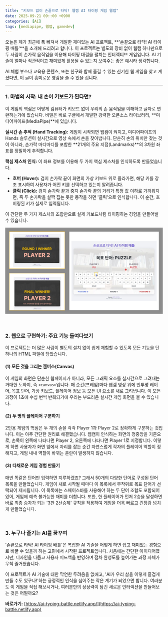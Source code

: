 ```yaml
---
title: "키보드 없이 손끝으로 타닥! 웹캠 AI 타이핑 게임 웹앱"
date: 2025-09-21 09::00 +0900
categories: [AI]
tags: [mediapipe, 웹앱, gamedev]
---
```


오늘은 제가 최근에 푹 빠져서 개발한 재미있는 AI 프로젝트, **'손끝으로 타닥! AI 타이핑 배틀'**을 소개해 드리려고 합니다. 이 프로젝트는 별도의 장비 없이 웹캠 하나만으로 두 사람이 손가락 움직임을 이용해 타이핑 대결을 펼치는 인터랙티브 게임입니다. AI 기술이 얼마나 직관적이고 재미있게 활용될 수 있는지 보여주는 좋은 예시라 생각합니다.

AI 체험 부스나 교육용 콘텐츠, 또는 친구와 함께 즐길 수 있는 신기한 웹 게임을 찾고 계셨다면, 이 글이 흥미로운 영감을 줄 수 있을 겁니다.

---

### 1. 마법의 시작: 내 손이 키보드가 된다면?

이 게임의 핵심은 어떻게 컴퓨터가 키보드 없이 우리의 손 움직임을 이해하고 글자로 변환하는가에 있습니다. 비밀은 바로 구글에서 개발한 강력한 오픈소스 라이브러리, **미디어파이프(MediaPipe)**에 있습니다.

**실시간 손 추적 (Hand Tracking):** 게임이 시작되면 웹캠이 켜지고, 미디어파이프의 Hands 솔루션이 실시간으로 영상 속에서 손을 찾아냅니다. 단순히 손의 위치만 찾는 것이 아니라, 손가락 마디마디를 포함한 **21개의 주요 지점(Landmarks)**의 3차원 좌표를 정밀하게 추적합니다.

**핵심 제스처 인식:** 이 좌표 정보를 이용해 두 가지 핵심 제스처를 인식하도록 만들었습니다.

* **호버 (Hover):** 검지 손가락 끝이 화면의 가상 키보드 위로 올라가면, 해당 키를 강조 표시하여 사용자가 어떤 키를 선택하고 있는지 알려줍니다.
* **클릭 (Click):** 검지 손가락 끝과 중지 손가락 끝의 거리가 특정 값 이하로 가까워지면, 즉 두 손가락을 살짝 집는 듯한 동작을 하면 '클릭'으로 인식합니다. 이 순간, 호버링된 키가 실제로 입력됩니다.

이 간단한 두 가지 제스처의 조합만으로 실제 키보드처럼 타이핑하는 경험을 만들어낼 수 있습니다.

![AI-typing-battle](/assets/AI-typing-battle.jpg)

<br>

### 2. 웹으로 구현하기: 주요 기능 들여다보기

이 프로젝트는 더 많은 사람이 별도의 설치 없이 쉽게 체험할 수 있도록 모든 기능을 단 하나의 HTML 파일에 담았습니다. 

#### (1) 모든 것을 그리는 캔버스(Canvas)
이 게임의 화면은 단순한 웹페이지가 아니라, 모든 그래픽 요소를 실시간으로 그려내는 거대한 도화지, 즉 `<canvas>`입니다. 매 순간(프레임)마다 웹캠 영상 위에 반투명 레이어, 목표 단어, 가상 키보드, 플레이어 정보 등 모든 UI 요소를 새로 그려냅니다. 이 모든 과정이 1초에 수십 번씩 반복되기에 우리는 부드러운 실시간 게임 화면을 볼 수 있습니다.

#### (2) 두 명의 플레이어 구분하기
2인용 게임의 핵심은 두 개의 손을 각각 Player 1과 Player 2로 정확하게 구분하는 것입니다. 이는 아주 간단한 원리로 해결했습니다. 웹캠이 인식하는 화면의 정중앙을 기준으로, 손목이 왼쪽에 나타나면 Player 2, 오른쪽에 나타나면 Player 1로 지정합니다. 이렇게 하면 사용자가 화면 앞에서 자리를 잡는 순간 자연스럽게 각자의 플레이어 역할이 정해지고, 게임 내내 역할이 바뀌는 혼란이 발생하지 않습니다.

#### (3) 다채로운 게임 경험 만들기
매번 똑같은 단어만 입력하면 지루하겠죠? 그래서 50개의 다양한 단어로 구성된 단어 목록을 만들었습니다. 게임이 새로 시작될 때마다 이 목록에서 무작위로 목표 단어가 선택되어 제시됩니다. 이 목록에는 스페이스바를 사용해야 하는 두 단어 조합도 포함되어 있어, 게임에 예측 불가능한 재미를 더합니다. 또한, 한 플레이어가 먼저 2승을 달성하면 바로 최종 승자가 되는 '3판 2선승제' 규칙을 적용하여 게임을 더욱 빠르고 긴장감 넘치게 만들었습니다.

<br>

### 3. 누구나 즐기는 AI를 꿈꾸며

'손끝으로 타닥! AI 타이핑 배틀'은 복잡한 AI 기술을 어떻게 하면 쉽고 재미있는 경험으로 바꿀 수 있을까 하는 고민에서 시작된 프로젝트입니다. 처음에는 간단한 아이디어였지만, 디자인을 다듬고 사용자 피드백을 반영하며 점차 완성도를 높여가는 과정 자체가 무척 즐거웠습니다.

이 프로젝트가 AI 기술에 대한 막연한 두려움을 없애고, 'AI가 우리 삶을 이렇게 즐겁게 만들 수도 있구나!'하는 긍정적인 인식을 심어주는 작은 계기가 되었으면 합니다. 여러분도 이 게임을 직접 해보시거나, 여러분만의 상상력이 담긴 새로운 인터랙션을 만들어보는 것은 어떨까요?

**바로가기:** [https://ai-typing-battle.netlify.app/](https://ai-typing-battle.netlify.app)
